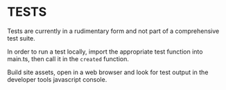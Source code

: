 # TESTS
Tests are currently in a rudimentary form and not part of a comprehensive test suite. 

In order to run a test locally, import the appropriate test function into main.ts, then call it in the `created` function.  

Build site assets, open in a web browser and look for test output in the developer tools javascript console.